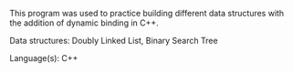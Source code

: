 This program was used to practice building different data structures with the addition of dynamic binding in C++.

Data structures: Doubly Linked List, Binary Search Tree

Language(s): C++
